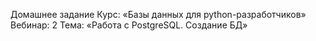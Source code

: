 Домашнее задание
Курс: «Базы данных для python-разработчиков»
Вебинар: 2
Тема: «Работа с PostgreSQL. Создание БД»
